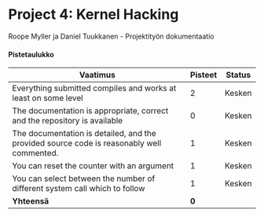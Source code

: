 # Project 4: Kernel Hacking

Roope Myller ja Daniel Tuukkanen - Projektityön dokumentaatio

#### Pistetaulukko

| Vaatimus | Pisteet | Status |
|---|---|---|
| Everything submitted compiles and works at least on some level | 2 | Kesken |
| The documentation is appropriate, correct and the repository is available | 0 | Kesken |
| The documentation is detailed, and the provided source code is reasonably well commented. | 1 | Kesken |
| You can reset the counter with an argument | 1 | Kesken |
| You can select between the number of different system call which to follow | 1 | Kesken
| **Yhteensä** | **0** | 


